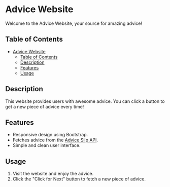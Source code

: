# Advice Website

Welcome to the Advice Website, your source for amazing advice!

## Table of Contents

- [Advice Website](#advice-website)
  - [Table of Contents](#table-of-contents)
  - [Description](#description)
  - [Features](#features)
  - [Usage](#usage)

## Description

This website provides users with awesome advice. You can click a button to get a new piece of advice every time!

## Features

- Responsive design using Bootstrap.
- Fetches advice from the [Advice Slip API](https://api.adviceslip.com/).
- Simple and clean user interface.


## Usage

1. Visit the website and enjoy the advice.
2. Click the "Click for Next" button to fetch a new piece of advice.



